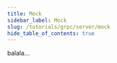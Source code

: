 ```yaml
---
title: Mock
sidebar_label: Mock
slug: /tutorials/grpc/server/mock
hide_table_of_contents: true
---
```

balala...